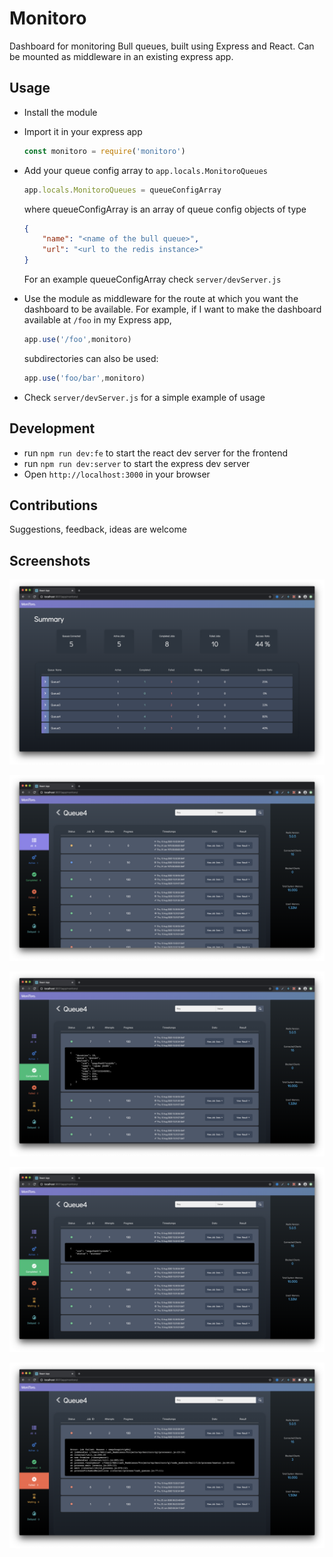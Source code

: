 # Monitoro
Dashboard for monitoring Bull queues, built using Express and React. Can be mounted as middleware in an existing express app.



## Usage
 - Install the module
 - Import it in your express app
    ```javascript 
    const monitoro = require('monitoro')
    ```
 - Add your queue config array to `app.locals.MonitoroQueues`
    ```javascript
    app.locals.MonitoroQueues = queueConfigArray
    ```
    where queueConfigArray is an array of queue config objects of type
    ```json
    {
        "name": "<name of the bull queue>",
        "url": "<url to the redis instance>"
    }
    ```
    For an example queueConfigArray check `server/devServer.js`
    
 - Use the module as middleware for the route at which you want the dashboard to be available. For example, if I want to make the dashboard available at `/foo` in my Express app, 
    ```javascript
    app.use('/foo',monitoro)
    ```
    subdirectories can also be used:
    ```javascript
    app.use('foo/bar',monitoro)
    ```
 - Check `server/devServer.js` for a simple example of usage
 
## Development
 - run `npm run dev:fe` to start the react dev server for the frontend
 - run `npm run dev:server` to start the express dev server
 - Open `http://localhost:3000` in your browser

## Contributions
 Suggestions, feedback, ideas are welcome


## Screenshots
![Screenshot](https://raw.githubusercontent.com/AbhilashJN/monitoro/master/docs/screenshots/ss1.png)

![Screenshot](https://raw.githubusercontent.com/AbhilashJN/monitoro/master/docs/screenshots/ss2.png)

![Screenshot](https://raw.githubusercontent.com/AbhilashJN/monitoro/master/docs/screenshots/ss3.png)

![Screenshot](https://raw.githubusercontent.com/AbhilashJN/monitoro/master/docs/screenshots/ss4.png)

![Screenshot](https://raw.githubusercontent.com/AbhilashJN/monitoro/master/docs/screenshots/ss5.png)